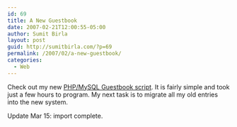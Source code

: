 ```yaml
---
id: 69
title: A New Guestbook
date: 2007-02-21T12:00:55-05:00
author: Sumit Birla
layout: post
guid: http://sumitbirla.com/?p=69
permalink: /2007/02/a-new-guestbook/
categories:
  - Web
---
```

Check out my new [PHP/MySQL Guestbook script](http://sumit-old.tampahost.net/software/guestbook.php). It is fairly simple and took just a few hours to program. My next task is to migrate all my old entries into the new system.

Update Mar 15: import complete.